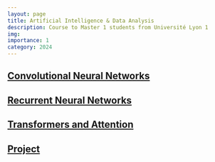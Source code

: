 ```yaml
---
layout: page
title: Artificial Intelligence & Data Analysis
description: Course to Master 1 students from Université Lyon 1
img:
importance: 1
category: 2024
---
```


## [Convolutional Neural Networks]()

## [Recurrent Neural Networks]()

## [Transformers and Attention]()

## [Project]()

